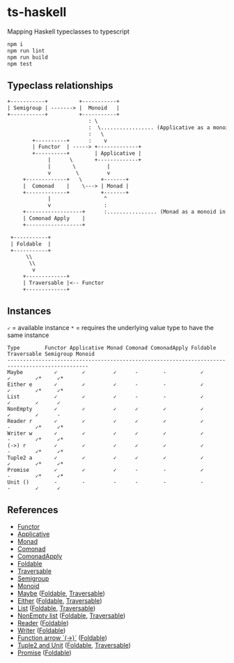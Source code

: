# ts-haskell
Mapping Haskell typeclasses to typescript

```bash
npm i
npm run lint
npm run build
npm test
```

## Typeclass relationships

```txt
+-----------+          +-----------+
| Semigroup | -------> |  Monoid   |
+-----------+          +-----------+
                          : \
                          :  \................. (Applicative as a monoidal pattern)
                          :   \
        +----------+      :    v
        | Functor  | -----> +-------------+
        +----------+        | Applicative |
             |      \       +-------------+
             |       \          |
             v        \         v
     +-------------+   \      +-------+
     |  Comonad    |    \---> | Monad |
     +-------------+          +-------+
             |                 ^
             v                 :
     +------------------+      :................ (Monad as a monoid in endofunctors)
     | Comonad Apply    |
     +------------------+

 +-----------+
 | Foldable  |
 +-----------+
      \\
       \\
        v
     +-------------+
     | Traversable |<-- Functor
     +-------------+
```

## Instances

`✓` = available instance
`*` = requires the underlying value type to have the same instance

```
Type        Functor Applicative Monad Comonad ComonadApply Foldable Traversable Semigroup Monoid
------------------------------------------------------------------------------------------------
Maybe          ✓        ✓         ✓      -        -           ✓        ✓        ✓*     ✓*
Either e       ✓        ✓         ✓      -        -           ✓        ✓        ✓*     ✓*
List           ✓        ✓         ✓      -        -           ✓        ✓        ✓      ✓
NonEmpty       ✓        ✓         ✓      ✓        ✓           ✓        ✓        ✓      -
Reader r       ✓        ✓         ✓      ✓        ✓           ✓        -        ✓*     ✓*
Writer w       ✓        ✓         ✓      ✓        ✓           ✓        -        ✓*     ✓*
(->) r         ✓        ✓         ✓      ✓        ✓           ✓        -        ✓*     ✓*
Tuple2 a       ✓        ✓         ✓      ✓        ✓           ✓        ✓        ✓*     ✓*
Promise        ✓        ✓         ✓      -        -           ✓        -        ✓*     ✓*
Unit ()        -        -         -      -        -           -        -        ✓      ✓
```

## References

- [Functor](src/ghc/base/functor.ts)
- [Applicative](src/ghc/base/applicative.ts)
- [Monad](src/ghc/base/monad/monad.ts)
- [Comonad](src/control/comonad.ts)
- [ComonadApply](src/control/comonad-apply.ts)
- [Foldable](src/data/foldable.ts)
- [Traversable](src/data/traversable.ts)
- [Semigroup](src/ghc/base/semigroup.ts)
- [Monoid](src/ghc/base/monoid.ts)
- [Maybe](src/ghc/base/maybe/maybe.ts) ([Foldable](src/ghc/base/maybe/foldable.ts), [Traversable](src/ghc/base/maybe/traversable.ts))
- [Either](src/data/either/either.ts) ([Foldable](src/data/either/foldable.ts), [Traversable](src/data/either/traversable.ts))
- [List](src/ghc/base/list/list.ts) ([Foldable](src/ghc/base/list/foldable.ts), [Traversable](src/ghc/base/list/traversable.ts))
- [NonEmpty list](src/ghc/base/non-empty/list.ts) ([Foldable](src/ghc/base/non-empty/foldable.ts), [Traversable](src/ghc/base/non-empty/traversable.ts))
- [Reader](src/control/reader/reader.ts) ([Foldable](src/control/reader/foldable.ts))
- [Writer](src/control/writer/writer.ts) ([Foldable](src/control/writer/foldable.ts))
- [Function arrow \`(->)\`](src/ghc/prim/function-arrow/index.ts) ([Foldable](src/control/reader/foldable.ts))
- [Tuple2 and Unit](src/ghc/base/tuple/tuple.ts) ([Foldable](src/ghc/base/tuple/foldable.ts), [Traversable](src/ghc/base/tuple/tuple2-traversable.ts))
- [Promise](src/extra/promise/promise.ts) ([Foldable](src/extra/promise/foldable.ts))
